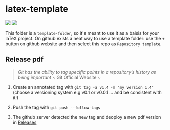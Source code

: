 # latex-template

[![](https://github.com/S1M0N38/latex-template/workflows/Generate%20pdf/badge.svg)](https://github.com/S1M0N38/latex-template/actions)
[![](https://github.com/S1M0N38/latex-template/workflows/Release%20pdf/badge.svg)](https://github.com/S1M0N38/latex-template/actions)

This folder is a `template-folder`,  so it's meant to use it as a baisis
for your laTeX project. On github exists a neat way to use a template
folder: use the `+` button on github website and then select this repo
as `Repository template`.

## Release pdf

> *Git has the ability to tag specific points in a repository’s history as being important* 
>  ~ Git Official Website ~

1. Create an annotated tag with `git tag -a v1.4 -m "my version 1.4"`
(choose a versioning system e.g v0.1 or v0.0.1 ... and be consistent with it!)

2. Push the tag with `git push --follow-tags`

3. The github server detected the new tag and deoploy a new pdf version in
[Releases](https://github.com/S1M0N38/thesis/releases)
